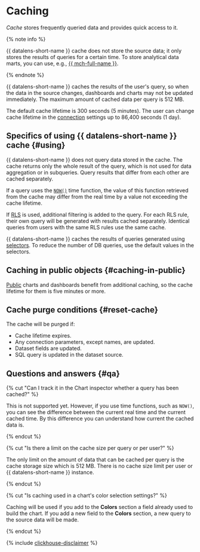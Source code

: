 # Caching

_Cache_ stores frequently queried data and provides quick access to it.

{% note info %}

{{ datalens-short-name }} cache does not store the source data; it only stores the results of queries for a certain time. To store analytical data marts, you can use, e.g., [{{ mch-full-name }}](../../managed-clickhouse/).

{% endnote %}

{{ datalens-short-name }} caches the results of the user's query, so when the data in the source changes, dashboards and charts may not be updated immediately. The maximum amount of cached data per query is 512 MB.

The default cache lifetime is 300 seconds (5 minutes). The user can change cache lifetime in the [connection](connection.md) settings up to 86,400 seconds (1 day).

## Specifics of using {{ datalens-short-name }} cache {#using}

{{ datalens-short-name }} does not query data stored in the cache. The cache returns only the whole result of the query, which is not used for data aggregation or in subqueries. Query results that differ from each other are cached separately.

If a query uses the [`NOW()`](../function-ref/NOW.md) time function, the value of this function retrieved from the cache may differ from the real time by a value not exceeding the cache lifetime.

If [RLS](../security/row-level-security.md) is used, additional filtering is added to the query. For each RLS rule, their own query will be generated with results cached separately. Identical queries from users with the same RLS rules use the same cache.

{{ datalens-short-name }} caches the results of queries generated using [selectors](../dashboard/selector.md). To reduce the number of DB queries, use the default values in the selectors.


## Caching in public objects {#caching-in-public}

[Public](./datalens-public.md) charts and dashboards benefit from additional caching, so the cache lifetime for them is five minutes or more.


## Cache purge conditions {#reset-cache}

The cache will be purged if:

* Cache lifetime expires.
* Any connection parameters, except names, are updated.
* Dataset fields are updated.
* SQL query is updated in the dataset source.

## Questions and answers {#qa}

{% cut "Can I track it in the Chart inspector whether a query has been cached?" %}

This is not supported yet. However, if you use time functions, such as `NOW()`, you can see the difference between the current real time and the current cached time. By this difference you can understand how current the cached data is.

{% endcut %}

{% cut "Is there a limit on the cache size per query or per user?" %}

The only limit on the amount of data that can be cached per query is the cache storage size which is 512 MB.
There is no cache size limit per user or {{ datalens-short-name }} instance.

{% endcut %}

{% cut "Is caching used in a chart's color selection settings?" %}

Caching will be used if you add to the **Colors** section a field already used to build the chart.
If you add a new field to the **Colors** section, a new query to the source data will be made.

{% endcut %}

{% include [clickhouse-disclaimer](../../_includes/clickhouse-disclaimer.md) %}